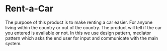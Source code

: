 # Rent-a-Car
The purpose of this product is to make renting a car easier. For anyone living within the country or out of the country. The product will tell if the car you entered is available or not. In this we use design pattern, mediator pattern which asks the end user for input and communicate with the main system.
